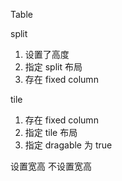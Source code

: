 Table

split

1. 设置了高度
2. 指定 split 布局
3. 存在 fixed column

tile

1. 存在 fixed column
2. 指定 tile 布局
3. 指定 dragable 为 true

设置宽高
不设置宽高
